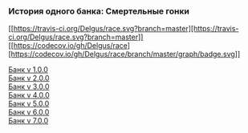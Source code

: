 ### История одного банка: Смертельные гонки

[[https://travis-ci.org/Delgus/race.svg?branch=master][https://travis-ci.org/Delgus/race.svg?branch=master]]
[[https://codecov.io/gh/Delgus/race][https://codecov.io/gh/Delgus/race/branch/master/graph/badge.svg]]

[Банк v 1.0.0](https://github.com/Delgus/race/blob/master/bank/v1/README.md)  
[Банк v 2.0.0](https://github.com/Delgus/race/blob/master/bank/v2/README.md)  
[Банк v 3.0.0](https://github.com/Delgus/race/blob/master/bank/v3/README.md)  
[Банк v 4.0.0](https://github.com/Delgus/race/blob/master/bank/v4/README.md)  
[Банк v 5.0.0](https://github.com/Delgus/race/blob/master/bank/v5/README.md)  
[Банк v 6.0.0](https://github.com/Delgus/race/blob/master/bank/v6/README.md)  
[Банк v 7.0.0](https://github.com/Delgus/race/blob/master/bank/v7/README.md)  
